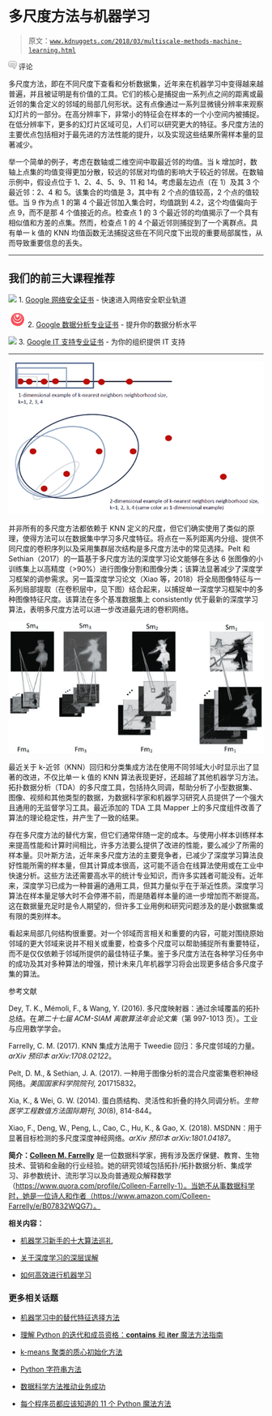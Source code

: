 # 多尺度方法与机器学习

> 原文：[`www.kdnuggets.com/2018/03/multiscale-methods-machine-learning.html`](https://www.kdnuggets.com/2018/03/multiscale-methods-machine-learning.html)

![c](img/3d9c022da2d331bb56691a9617b91b90.png) 评论

多尺度方法，即在不同尺度下查看和分析数据集，近年来在机器学习中变得越来越普遍，并且被证明是有价值的工具。它们的核心是捕捉由一系列点之间的距离或最近邻的集合定义的邻域的局部几何形状。这有点像通过一系列显微镜分辨率来观察幻灯片的一部分。在高分辨率下，非常小的特征会在样本的一个小空间内被捕捉。在低分辨率下，更多的幻灯片区域可见，人们可以研究更大的特征。多尺度方法的主要优点包括相对于最先进的方法性能的提升，以及实现这些结果所需样本量的显著减少。

举一个简单的例子，考虑在数轴或二维空间中取最近邻的均值。当 k 增加时，数轴上点集的均值变得更加分散，较远的邻居对均值的影响大于较近的邻居。在数轴示例中，假设点位于 1、2、4、5、9、11 和 14。考虑最左边点（在 1）及其 3 个最近邻：2、4 和 5。该集合的均值是 3，其中有 2 个点的值较高，2 个点的值较低。当 9 作为点 1 的第 4 个最近邻加入集合时，均值跳到 4.2，这个均值偏向于点 9，而不是那 4 个值接近的点。检查点 1 的 3 个最近邻的均值揭示了一个具有相似值和方差的点集。然而，检查点 1 的 4 个最近邻则捕捉到了一个离群点。具有单一 k 值的 KNN 均值函数无法捕捉这些在不同尺度下出现的重要局部属性，从而导致重要信息的丢失。

* * *

## 我们的前三大课程推荐

![](img/0244c01ba9267c002ef39d4907e0b8fb.png) 1\. [Google 网络安全证书](https://www.kdnuggets.com/google-cybersecurity) - 快速进入网络安全职业轨道

![](img/e225c49c3c91745821c8c0368bf04711.png) 2\. [Google 数据分析专业证书](https://www.kdnuggets.com/google-data-analytics) - 提升你的数据分析水平

![](img/0244c01ba9267c002ef39d4907e0b8fb.png) 3\. [Google IT 支持专业证书](https://www.kdnuggets.com/google-itsupport) - 为你的组织提供 IT 支持

* * *

![多尺度方法](img/c4b6f227c0a5700e4497ef647a6076cf.png)

并非所有的多尺度方法都依赖于 KNN 定义的尺度，但它们确实使用了类似的原理，使得方法可以在数据集中学习多尺度特征。将点在一系列距离内分组、提供不同尺度的卷积序列以及采用集群层次结构是多尺度方法中的常见选择。Pelt 和 Sethian（2017）的一篇基于多尺度方法的深度学习论文能够在多达 6 张图像的小训练集上以高精度（>90%）进行图像分割和图像分类；该算法显著减少了深度学习框架的调参需求。另一篇深度学习论文（Xiao 等，2018）将全局图像特征与一系列局部提取（在卷积层中，见下图）结合起来，以捕捉单一深度学习框架中的多种图像特征尺度。该算法在多个基准数据集上 consistently 优于最新的深度学习算法，表明多尺度方法可以进一步改进最先进的卷积网络。

![KNN 多尺度方法](img/796baf813395aac399997d6b283897e7.png)

最近关于 k-近邻（KNN）回归和分类集成方法在使用不同邻域大小时显示出了显著的改进，不仅比单一 k 值的 KNN 算法表现更好，还超越了其他机器学习方法。拓扑数据分析（TDA）的多尺度工具，包括持久同调，帮助分析了小型数据集、图像、视频和其他类型的数据，为数据科学家和机器学习研究人员提供了一个强大且通用的无监督学习工具。最近添加的 TDA 工具 Mapper 上的多尺度组件改善了算法的理论稳定性，并产生了一致的结果。

存在多尺度方法的替代方案，但它们通常伴随一定的成本。与使用小样本训练样本来提高性能和计算时间相比，许多方法要么提供了改进的性能，要么减少了所需的样本量。贝叶斯方法，近年来多尺度方法的主要竞争者，已减少了深度学习算法良好性能所需的样本量，但其计算成本很高，这可能不适合在线算法使用或在工业中快速分析。这些方法还需要高水平的统计专业知识，而许多实践者可能没有。近年来，深度学习已成为一种普遍的通用工具，但其力量似乎在于渐近性质。深度学习算法在样本量足够大时不会停滞不前，而是随着样本量的进一步增加而不断提高。这在数据量充足时是令人期望的，但许多工业用例和研究问题涉及的是小数据集或有限的类别样本。

看起来局部几何结构很重要。对一个邻域而言相关和重要的内容，可能对围绕原始邻域的更大邻域来说并不相关或重要，检查多个尺度可以帮助捕捉所有重要特征，而不是仅仅依赖于邻域所提供的最佳特征子集。鉴于多尺度方法在各种学习任务中的成功及其对多种算法的增强，预计未来几年机器学习将会出现更多结合多尺度子集的算法。

参考文献

Dey, T. K., Mémoli, F., & Wang, Y. (2016). 多尺度映射器：通过余域覆盖的拓扑总结。在*第二十七届 ACM-SIAM 离散算法年会论文集*（第 997-1013 页）。工业与应用数学学会。

Farrelly, C. M. (2017). KNN 集成方法用于 Tweedie 回归：多尺度邻域的力量。*arXiv 预印本 arXiv:1708.02122*。

Pelt, D. M., & Sethian, J. A. (2017). 一种用于图像分析的混合尺度密集卷积神经网络。*美国国家科学院院刊*, 201715832。

Xia, K., & Wei, G. W. (2014). 蛋白质结构、灵活性和折叠的持久同调分析。*生物医学工程数值方法国际期刊*, *30*(8), 814-844。

Xiao, F., Deng, W., Peng, L., Cao, C., Hu, K., & Gao, X. (2018). MSDNN：用于显著目标检测的多尺度深度神经网络。*arXiv 预印本 arXiv:1801.04187*。

**简介：[Colleen M. Farrelly](https://www.linkedin.com/in/colleenmfarrelly)** 是一位数据科学家，拥有涉及医疗保健、教育、生物技术、营销和金融的行业经验。她的研究领域包括拓扑/拓扑数据分析、集成学习、非参数统计、流形学习以及向普通观众解释数学（https://www.quora.com/profile/Colleen-Farrelly-1）。当她不从事数据科学时，她是一位诗人和作者（https://www.amazon.com/Colleen-Farrelly/e/B07832WQG7）。

**相关内容：**

+   [机器学习新手的十大算法巡礼](https://www.kdnuggets.com/2018/02/tour-top-10-algorithms-machine-learning-newbies.html)

+   [关于深度学习的深层误解](https://www.kdnuggets.com/2018/03/deep-misconceptions-about-deep-learning.html)

+   [如何高效进行机器学习](https://www.kdnuggets.com/2018/03/machine-learning-efficiently.html)

### 更多相关话题

+   [机器学习中的替代特征选择方法](https://www.kdnuggets.com/2021/12/alternative-feature-selection-methods-machine-learning.html)

+   [理解 Python 的迭代和成员资格：__contains__ 和 __iter__ 魔法方法指南](https://www.kdnuggets.com/understanding-pythons-iteration-and-membership-a-guide-to-__contains__-and-__iter__-magic-methods)

+   [k-means 聚类的质心初始化方法](https://www.kdnuggets.com/2020/06/centroid-initialization-k-means-clustering.html)

+   [Python 字符串方法](https://www.kdnuggets.com/2022/12/python-string-methods.html)

+   [数据科学方法推动业务成功](https://www.kdnuggets.com/2023/10/nwu-data-science-methods-drive-business-success)

+   [每个程序员都应该知道的 11 个 Python 魔法方法](https://www.kdnuggets.com/11-python-magic-methods-every-programmer-should-know)
